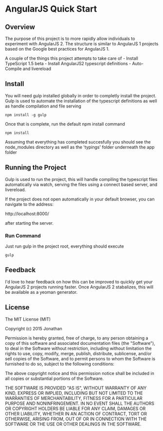 # AngularJS Quick Start

## Overview

The purpose of this project is to more rapidly allow individuals to experiment with AngularJS 2. The structure is similar to AngularJS 1 projects based on the Google best practices for AngularJS 1. 

A couple of the things this project attempts to take care of
    - Install TypeScript 1.5 beta
    - Install AngularJS2 typescript definitions
    - Auto-Compile and livereload

## Install

You will need gulp installed globally in order to completly install the project. Gulp is used to automate the installation of the typescript definitions as well as handle compilation and file serving

`npm install -g gulp`

Once that is complete, run the default npm install command

`npm install`

Assuming that everything has completed succesfully you should see the node_modules directory as well as the 'typings' folder underneath the app folder

## Running the Project

Gulp is used to run the project, this will handle compiling the typescript files automatically via watch, serving the files using a connect based server, and livereload.

If the project does not open automatically in your default browser, you can navigate to the address:

http://localhost:8000/ 

after starting the server.

### Run Command

Just run gulp in the project root, everything should execute

`gulp` 

## Feedback

I'd love to hear feedback on how this can be improved to quickly get your AngularJS 2 projects running faster. Once AngularJS 2 stabalizes, this will be available as a yeoman generator. 

## License

The MIT License (MIT)

Copyright (c) 2015 Jonathan

Permission is hereby granted, free of charge, to any person obtaining a copy
of this software and associated documentation files (the "Software"), to deal
in the Software without restriction, including without limitation the rights
to use, copy, modify, merge, publish, distribute, sublicense, and/or sell
copies of the Software, and to permit persons to whom the Software is
furnished to do so, subject to the following conditions:

The above copyright notice and this permission notice shall be included in all
copies or substantial portions of the Software.

THE SOFTWARE IS PROVIDED "AS IS", WITHOUT WARRANTY OF ANY KIND, EXPRESS OR
IMPLIED, INCLUDING BUT NOT LIMITED TO THE WARRANTIES OF MERCHANTABILITY,
FITNESS FOR A PARTICULAR PURPOSE AND NONINFRINGEMENT. IN NO EVENT SHALL THE
AUTHORS OR COPYRIGHT HOLDERS BE LIABLE FOR ANY CLAIM, DAMAGES OR OTHER
LIABILITY, WHETHER IN AN ACTION OF CONTRACT, TORT OR OTHERWISE, ARISING FROM,
OUT OF OR IN CONNECTION WITH THE SOFTWARE OR THE USE OR OTHER DEALINGS IN THE
SOFTWARE.
